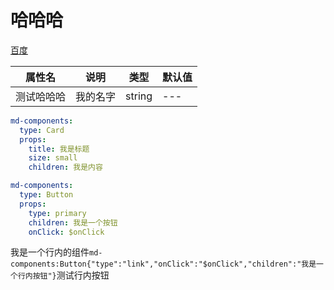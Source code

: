 # 哈哈哈

[百度](https://www.baidu.com)

| 属性名   | 说明   | 类型     | 默认值 |
|-------|------|--------|-----|
| 测试哈哈哈 | 我的名字 | string | --- |

```yml
md-components:
  type: Card
  props:
    title: 我是标题
    size: small
    children: 我是内容
```

```yml
md-components:
  type: Button
  props:
    type: primary
    children: 我是一个按钮
    onClick: $onClick
```

我是一个行内的组件`md-components:Button{"type":"link","onClick":"$onClick","children":"我是一个行内按钮"}`测试行内按钮